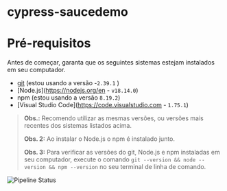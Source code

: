 # cypress-saucedemo

# Pré-requisitos

Antes de começar, garanta que os seguintes sistemas estejam instalados em seu computador.

- [git](https://git-scm.com/) (estou usando a versão -`2.39.1` )
- [Node.js](https://nodejs.org/en - `v18.14.0`)
- npm (estou usando a versão `8.19.2`)
- [Visual Studio Code](https://code.visualstudio.com - `1.75.1`)

> **Obs.:** Recomendo utilizar as mesmas versões, ou versões mais recentes dos sistemas listados acima.
>
> **Obs. 2:** Ao instalar o Node.js o npm é instalado junto. 
>
> **Obs. 3:** Para verificar as versões do git, Node.js e npm instaladas em seu computador, execute o comando `git --version && node --version && npm --version` no seu terminal de linha de comando.


![Pipeline Status](https://github.com/RicardoOliver/PRINCING-TABLE-CYPRESS/actions/workflows/cypress.yml/badge.svg)
